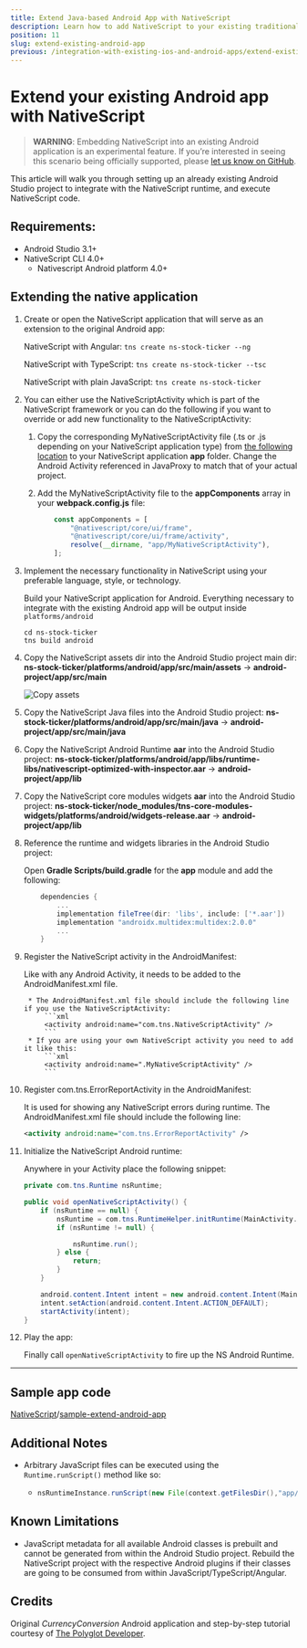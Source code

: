```yaml
---
title: Extend Java-based Android App with NativeScript
description: Learn how to add NativeScript to your existing traditional Java-based Android app
position: 11
slug: extend-existing-android-app
previous: /integration-with-existing-ios-and-android-apps/extend-existing-android-app-with-ns-angular2
---
```


# Extend your existing Android app with NativeScript

> **WARNING**: Embedding NativeScript into an existing Android application is an experimental feature. If you’re interested in seeing this scenario being officially supported, please [let us know on GitHub](https://github.com/NativeScript/android-runtime/issues/321).

This article will walk you through setting up an already existing Android Studio project to integrate with the NativeScript runtime, and execute NativeScript code.

## Requirements: 
 - Android Studio 3.1+
 - NativeScript CLI 4.0+
    - Nativescript Android platform 4.0+

## Extending the native application

1. Create or open the NativeScript application that will serve as an extension to the original Android app:

    NativeScript with Angular:
    `tns create ns-stock-ticker --ng`

    NativeScript with TypeScript:
    `tns create ns-stock-ticker --tsc`

    NativeScript with plain JavaScript:
    `tns create ns-stock-ticker`

2. You can either use the NativeScriptActivity which is part of the NativeScript framework or you can do the following if you want to override or add new functionality to the NativeScriptActivity:  
    1. Copy the corresponding MyNativeScriptActivity file (.ts or .js depending on your NativeScript application type) from [the following location](https://github.com/NativeScript/sample-extend-android-app/tree/master/common) to your NativeScript application **app** folder. Change the Android Activity referenced in JavaProxy to match that of your actual project.
    2. Add the MyNativeScriptActivity file to the **appComponents** array in your **webpack.config.js** file:

        ```javascript
            const appComponents = [
                "@nativescript/core/ui/frame",
                "@nativescript/core/ui/frame/activity",
                resolve(__dirname, "app/MyNativeScriptActivity"),
            ];
        ```

3. Implement the necessary functionality in NativeScript using your preferable language, style, or technology. 

    Build your NativeScript application for Android. Everything necessary to integrate with the existing Android app will be output inside `platforms/android`

    ```shell
    cd ns-stock-ticker
    tns build android
    ```

4. Copy the NativeScript assets dir into the Android Studio project main dir:
    **ns-stock-ticker/platforms/android/app/src/main/assets** -> **android-project/app/src/main**

    ![Copy assets](../img/extend-existing-android-app/android-nativescript-1.png)
    


5. Copy the NativeScript Java files into the Android Studio project:
    **ns-stock-ticker/platforms/android/app/src/main/java** -> **android-project/app/src/main/java**

6. Copy the NativeScript Android Runtime **aar** into the Android Studio project:
    **ns-stock-ticker/platforms/android/app/libs/runtime-libs/nativescript-optimized-with-inspector.aar** -> **android-project/app/lib**
    
7. Copy the NativeScript core modules widgets **aar** into the Android Studio project:
    **ns-stock-ticker/node_modules/tns-core-modules-widgets/platforms/android/widgets-release.aar** -> **android-project/app/lib**

8. Reference the runtime and widgets libraries in the Android Studio project:

    Open **Gradle Scripts/build.gradle** for the **app** module and add the following:

    ```groovy
        dependencies {
            ...
            implementation fileTree(dir: 'libs', include: ['*.aar'])
            implementation "androidx.multidex:multidex:2.0.0"
            ...
        }
    ```

9. Register the NativeScript activity in the AndroidManifest:

    Like with any Android Activity, it needs to be added to the AndroidManifest.xml file.

        * The AndroidManifest.xml file should include the following line if you use the NativeScriptActivity:
            ```xml
            <activity android:name="com.tns.NativeScriptActivity" />
            ```
        * If you are using your own NativeScript activity you need to add it like this:
            ```xml
            <activity android:name=".MyNativeScriptActivity" />
            ```

10. Register com.tns.ErrorReportActivity in the AndroidManifest:

    It is used for showing any NativeScript errors during runtime. The AndroidManifest.xml file should include the following line:
    ```xml
    <activity android:name="com.tns.ErrorReportActivity" />
    ```

11. Initialize the NativeScript Android runtime:

    Anywhere in your Activity place the following snippet:
    ```Java
    private com.tns.Runtime nsRuntime;

    public void openNativeScriptActivity() {
        if (nsRuntime == null) {
            nsRuntime = com.tns.RuntimeHelper.initRuntime(MainActivity.this.getApplication());
            if (nsRuntime != null) {

                nsRuntime.run();
            } else {
                return;
            }
        }

        android.content.Intent intent = new android.content.Intent(MainActivity.this, MyCustomNativeScriptActivity.class);
        intent.setAction(android.content.Intent.ACTION_DEFAULT);
        startActivity(intent);
    }
    ```

12. Play the app:

    Finally call `openNativeScriptActivity` to fire up the NS Android Runtime.

---

## **Sample app code** 
[NativeScript](https://github.com/NativeScript/)/[sample-extend-android-app](https://github.com/NativeScript/sample-extend-android-app)

## **Additional Notes**
 - Arbitrary JavaScript files can be executed using the `Runtime.runScript()` method like so:
    - ```Java
      nsRuntimeInstance.runScript(new File(context.getFilesDir(),"app/view.js"))
      ```

## **Known Limitations**
 - JavaScript metadata for all available Android classes is prebuilt and cannot be generated from within the Android Studio project. Rebuild the NativeScript project with the respective Android plugins if their classes are going to be consumed from within JavaScript/TypeScript/Angular.
 
## **Credits** 
Original *CurrencyConversion* Android application and step-by-step tutorial courtesy of [The Polyglot Developer](https://www.thepolyglotdeveloper.com/2017/06/legacy-android-java-nativescript-angular/).
